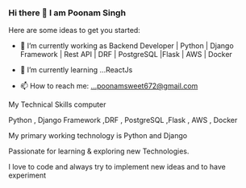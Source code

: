 ### Hi there 👋 I am Poonam Singh


Here are some ideas to get you started:

- 🔭 I’m currently working as Backend Developer | Python | Django Framework | Rest API | DRF | PostgreSQL |Flask | AWS | Docker
- 🌱 I’m currently learning ...ReactJs



- 📫 How to reach me: ...poonamsweet672@gmail.com

My Technical Skills computer

 Python , Django Framework ,DRF , PostgreSQL ,Flask , AWS , Docker

My primary working technology is Python and Django

Passionate for learning & exploring new Technologies.

I love to code and always try to implement new ideas and to have experiment
